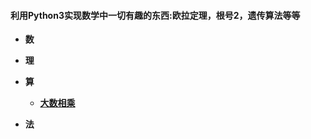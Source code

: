 #### 利用Python3实现数学中一切有趣的东西:欧拉定理，根号2，遗传算法等等

* **数**


* **理**



* **算**

   + **[大数相乘]()**



* **法**

